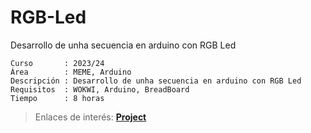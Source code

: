 # RGB-Led
Desarrollo de unha secuencia en arduino con RGB Led

```
Curso       : 2023/24
Área        : MEME, Arduino
Descripción : Desarrollo de unha secuencia en arduino con RGB Led
Requisitos  : WOKWI, Arduino, BreadBoard
Tiempo      : 8 horas
```
  > Enlaces de interés: [**Project**](https://wokwi.com/projects/387811555405436929 )
